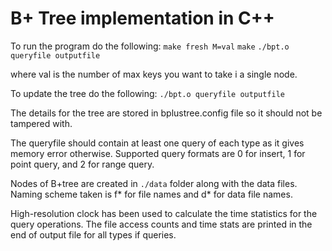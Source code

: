 B+ Tree implementation in C++
======================================

To run the program do the following:
`make fresh M=val`
`make`
`./bpt.o queryfile outputfile`

where val is the number of max keys you want to take i a single node.

To update the tree do the following:
`./bpt.o queryfile outputfile`

The details for the tree are stored in bplustree.config file so it should not be tampered with.

The queryfile should contain at least one query of each type as it gives memory error otherwise.
Supported query formats are 0 for insert, 1 for point query, and 2 for range query.

Nodes of B+tree are created in `./data` folder along with the data files.
Naming scheme taken is f\* for file names and d\* for data file names.

High-resolution clock has been used to calculate the time statistics for the query operations. The file access counts and time stats are printed in the end of output file for all types if queries.
